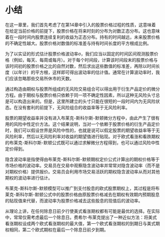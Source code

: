 # 小结

在这一章里，我们首先考虑了在第14章中引入的股票价格过程的性质，这意味着在给定当前价格的前提下，股票价格在将来时刻的分布为对数正态分布。这也意味着在一段时间内股票连续复利的收益为正态分布。持有的时间越远，未来股票价格的不确定性越大。股票价格对数值的标准差与持有时间长度的平方根成比例。

为了以实证的形式估计股票价格波动率σ，我们应当以固定的时间区间观测股票价格（例如，每天、每周或每月）。对于每个时间段，计算该时间段末的股票价格与该时间初的股票价格之比的自然对数，然后求出这些数值的标准差，再除以时间长度（以年计）的平方根，这样即可得出波动率的估计值。通常在计算波动率时，我们应该忽略那些交易所休市的天数。

通过构造由期权与股票所组成的无风险交易组合可以得出用于衍生产品定价的微分方程。由于期权与股票价格只依赖于同一项不确定性因素，所以这种无风险头寸总是可以构造出来的。但是，这里所建立的头寸只能在很短的一段时间内为无风险状态。在没有套利的前提下，无风险组合的收益率等于无风险利率。

股票的期望收益率并没有进入布莱克-斯科尔斯-默顿微分方程中，由此产生了很有用的风险中性定价方法。这个结果说明，当对一个依赖于股票价格的衍生产品定价时，我们可以假设世界是风险中性的，也就是说可以假定股票的期望收益率等于无风险利率，然后以无风险利率对收益的期望值进行贴现。对于欧式看涨和看跌期权的布莱克-斯科尔斯-默顿公式既可以通过求解微分方程得到，也可以通过风险中性定价得到。

隐含波动率是指使得由布莱克-斯科尔斯-默顿期权定价公式计算出的期权价格等于市场价格的波动率。交易员在交易中观察隐含波动率并常常对隐含波动率（而不是对期权价格）提供报价。交易员会利用市场交易活跃的期权隐含波动率从而对其他期权的波动率进行估计。

布莱克-斯科尔斯-默顿模型可以推广到支付股息的欧式股票期权上，其过程是将布莱克-斯科尔斯-默顿公式中的股票价格由原股票价格减去在期权有效期内预期股息的贴现值来代替，而波动率为股票价格减去这些股息的现值后的波动率。

从理论上讲，在任何除息日前夕行使美式看涨期权都有可能是最优的选择。在实际中，常常仅需考虑最后一个除息日。费希尔·布莱克提出了一种近似方法：将美式看涨期权设成两个欧式看涨期权的最大值，第一个欧式看涨期权的到期日与美式期权相同，第二个欧式期权在最后一个除息日前夕到期。